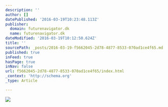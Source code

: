 ```yaml
---
description: ''
author: []
datePublished: '2016-03-19T10:23:48.113Z'
publisher:
  domain: futurenavigator.dk
  name: futurenavigator.dk
dateModified: '2016-03-19T10:12:50.624Z'
title: ''
sourcePath: _posts/2016-03-19-f5662045-2d78-4877-8533-070ad1ce4f65.md
published: true
inFeed: true
hasPage: true
inNav: false
url: f5662045-2d78-4877-8533-070ad1ce4f65/index.html
_context: 'http://schema.org'
_type: Article

---
```

![](http://futurenavigator.dk/wp-content/uploads/2016/01/ThinkstockPhotos-86481433-845x321.jpg)